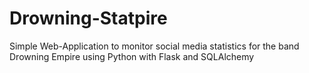 # Drowning-Statpire

Simple Web-Application to monitor social media statistics for the band Drowning Empire using Python with Flask and SQLAlchemy
